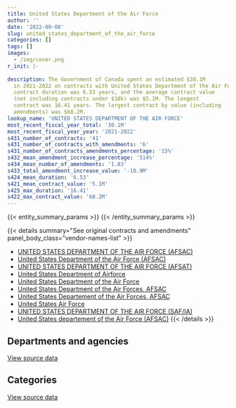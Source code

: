 ```yaml
---
title: United States Department of the Air Force
author: ''
date: '2022-09-08'
slug: united_states_department_of_the_air_force
categories: []
tags: []
images:
  - /img/cover.png
r_init: |-
  
description: The Government of Canada spent an estimated $30.1M
  in 2021-2022 on contracts with United States Department of the Air Force. The average
  contract duration was 6.53 years, and the average contract value
  (not including contracts under $10k) was $5.1M. The longest
  contract was 16.41 years. The largest contract by value (including
  amendments) was $68.2M.
lookup_name: 'UNITED STATES DEPARTMENT OF THE AIR FORCE'
most_recent_fiscal_year_total: '30.1M'
most_recent_fiscal_year_year: '2021-2022'
s431_number_of_contracts: '41'
s431_number_of_contracts_with_amendments: '6'
s431_number_of_contracts_amendments_percentage: '15%'
s432_mean_amendment_increase_percentage: '514%'
s434_mean_number_of_amendments: '1.83'
s433_total_amendment_increase_value: '-10.9M'
s424_mean_duration: '6.53'
s421_mean_contract_value: '5.1M'
s425_max_duration: '16.41'
s422_max_contract_value: '68.2M'
---
```


<script src="/rmarkdown-libs/htmlwidgets/htmlwidgets.js"></script>
<link href="/rmarkdown-libs/datatables-css/datatables-crosstalk.css" rel="stylesheet" />
<script src="/rmarkdown-libs/datatables-binding/datatables.js"></script>
<script src="/rmarkdown-libs/jquery/jquery-3.6.0.min.js"></script>
<link href="/rmarkdown-libs/dt-core-bootstrap/css/dataTables.bootstrap.min.css" rel="stylesheet" />
<link href="/rmarkdown-libs/dt-core-bootstrap/css/dataTables.bootstrap.extra.css" rel="stylesheet" />
<script src="/rmarkdown-libs/dt-core-bootstrap/js/jquery.dataTables.min.js"></script>
<script src="/rmarkdown-libs/dt-core-bootstrap/js/dataTables.bootstrap.min.js"></script>
<link href="/rmarkdown-libs/crosstalk/css/crosstalk.min.css" rel="stylesheet" />
<script src="/rmarkdown-libs/crosstalk/js/crosstalk.min.js"></script>
<script src="/rmarkdown-libs/htmlwidgets/htmlwidgets.js"></script>
<link href="/rmarkdown-libs/datatables-css/datatables-crosstalk.css" rel="stylesheet" />
<script src="/rmarkdown-libs/datatables-binding/datatables.js"></script>
<script src="/rmarkdown-libs/jquery/jquery-3.6.0.min.js"></script>
<link href="/rmarkdown-libs/dt-core-bootstrap/css/dataTables.bootstrap.min.css" rel="stylesheet" />
<link href="/rmarkdown-libs/dt-core-bootstrap/css/dataTables.bootstrap.extra.css" rel="stylesheet" />
<script src="/rmarkdown-libs/dt-core-bootstrap/js/jquery.dataTables.min.js"></script>
<script src="/rmarkdown-libs/dt-core-bootstrap/js/dataTables.bootstrap.min.js"></script>
<link href="/rmarkdown-libs/crosstalk/css/crosstalk.min.css" rel="stylesheet" />
<script src="/rmarkdown-libs/crosstalk/js/crosstalk.min.js"></script>

{{< entity_summary_params >}}
{{< /entity_summary_params >}}

{{< details summary="See original contracts and amendments" panel_body_class="vendor-names-list" >}}
- [UNITED STATES DEPARTMENT OF THE AIR FORCE (AFSAC)](https://search.open.canada.ca/en/ct/?sort=contract_value_f%20desc&page=1&search_text=%22UNITED%20STATES%20DEPARTMENT%20OF%20THE%20AIR%20FORCE%20%28AFSAC%29%22)
- [United States Department of the Air Force (AFSAC)](https://search.open.canada.ca/en/ct/?sort=contract_value_f%20desc&page=1&search_text=%22United%20States%20Department%20of%20the%20Air%20Force%20%28AFSAC%29%22)
- [UNITED STATES DEPARTMENT OF THE AIR FORCE (AFSAT)](https://search.open.canada.ca/en/ct/?sort=contract_value_f%20desc&page=1&search_text=%22UNITED%20STATES%20DEPARTMENT%20OF%20THE%20AIR%20FORCE%20%28AFSAT%29%22)
- [United States Department of Airforce](https://search.open.canada.ca/en/ct/?sort=contract_value_f%20desc&page=1&search_text=%22United%20States%20Department%20of%20Airforce%22)
- [United States Department of the Air Force](https://search.open.canada.ca/en/ct/?sort=contract_value_f%20desc&page=1&search_text=%22United%20States%20Department%20of%20the%20Air%20Force%22)
- [United States Department of the Air Forces, AFSAC](https://search.open.canada.ca/en/ct/?sort=contract_value_f%20desc&page=1&search_text=%22United%20States%20Department%20of%20the%20Air%20Forces%2c%20AFSAC%22)
- [United States Departement of the Air Forces, AFSAC](https://search.open.canada.ca/en/ct/?sort=contract_value_f%20desc&page=1&search_text=%22United%20States%20Departement%20of%20the%20Air%20Forces%2c%20AFSAC%22)
- [United States Air Force](https://search.open.canada.ca/en/ct/?sort=contract_value_f%20desc&page=1&search_text=%22United%20States%20Air%20Force%22)
- [UNITED STATES DEPARTMENT OF THE AIR FORCE (SAF/IA)](https://search.open.canada.ca/en/ct/?sort=contract_value_f%20desc&page=1&search_text=%22UNITED%20STATES%20DEPARTMENT%20OF%20THE%20AIR%20FORCE%20%28SAF%2fIA%29%22)
- [United States departement of the Air Force (AFSAC)](https://search.open.canada.ca/en/ct/?sort=contract_value_f%20desc&page=1&search_text=%22United%20States%20departement%20of%20the%20Air%20Force%20%28AFSAC%29%22)
{{< /details >}}

## Departments and agencies

<div id="htmlwidget-1" style="width:100%;height:auto;" class="datatables html-widget"></div>
<script type="application/json" data-for="htmlwidget-1">{"x":{"style":"bootstrap","filter":"none","vertical":false,"data":[["<a href=\"/departments/dnd-mdn/\">National Defence<\/a>"],[35031084.21],[34412151.7],[32258695.67],[30093878.59]],"container":"<table class=\"table table-striped table-hover row-border order-column display\">\n  <thead>\n    <tr>\n      <th>Department<\/th>\n      <th>2018-2019<\/th>\n      <th>2019-2020<\/th>\n      <th>2020-2021<\/th>\n      <th>2021-2022<\/th>\n    <\/tr>\n  <\/thead>\n<\/table>","options":{"order":[[4,"desc"]],"pageLength":10,"autoWidth":true,"columnDefs":[{"targets":1,"render":"function(data, type, row, meta) {\n    return type !== 'display' ? data : DTWidget.formatCurrency(data, \"$\", 2, 3, \",\", \".\", true, null);\n  }"},{"targets":2,"render":"function(data, type, row, meta) {\n    return type !== 'display' ? data : DTWidget.formatCurrency(data, \"$\", 2, 3, \",\", \".\", true, null);\n  }"},{"targets":3,"render":"function(data, type, row, meta) {\n    return type !== 'display' ? data : DTWidget.formatCurrency(data, \"$\", 2, 3, \",\", \".\", true, null);\n  }"},{"targets":4,"render":"function(data, type, row, meta) {\n    return type !== 'display' ? data : DTWidget.formatCurrency(data, \"$\", 2, 3, \",\", \".\", true, null);\n  }"},{"width":"16%","targets":[1,2,3,4]},{"className":"dt-right","targets":[1,2,3,4]}],"orderClasses":false}},"evals":["options.columnDefs.0.render","options.columnDefs.1.render","options.columnDefs.2.render","options.columnDefs.3.render"],"jsHooks":[]}</script>
<p class="text-right">
<a href="https://github.com/GoC-Spending/contracts-data/tree/main/data/out/vendors/united_states_department_of_the_air_force/summary_by_fiscal_year_by_department.csv" class="source-data-link btn btn-link">View source data</a>
</p>

## Categories

<div id="htmlwidget-2" style="width:100%;height:auto;" class="datatables html-widget"></div>
<script type="application/json" data-for="htmlwidget-2">{"x":{"style":"bootstrap","filter":"none","vertical":false,"data":[["<a href=\"/categories/facilities_and_construction/\">Facilities and construction<\/a>","<a href=\"/categories/office_management/\">Office management<\/a>","<a href=\"/categories/defence/\">Defence<\/a>","<a href=\"/categories/professional_services/\">Professional services<\/a>","<a href=\"/categories/medical/\">Medical<\/a>","<a href=\"/categories/industrial_products_and_services/\">Industrial products and services<\/a>","<a href=\"/categories/security_and_protection/\">Security and protection<\/a>","<a href=\"/categories/human_capital/\">Human capital<\/a>"],[4659.49,155711.07,15527361.67,1561935.85,60995.83,15151899.77,258528.41,2309992.12],[4672.26,121710.65,15619744.51,1566215.12,45955.76,15193411.83,259236.7,1601204.86],[3510.58,104211.62,13519917.4,1561935.85,null,15247519.77,258528.41,1563072.05],[null,52248.57,10448230.38,1561935.85,null,16398374.72,129618.35,1503470.72]],"container":"<table class=\"table table-striped table-hover row-border order-column display\">\n  <thead>\n    <tr>\n      <th>Category<\/th>\n      <th>2018-2019<\/th>\n      <th>2019-2020<\/th>\n      <th>2020-2021<\/th>\n      <th>2021-2022<\/th>\n    <\/tr>\n  <\/thead>\n<\/table>","options":{"order":[[4,"desc"]],"dom":"t","pageLength":30,"autoWidth":true,"columnDefs":[{"targets":1,"render":"function(data, type, row, meta) {\n    return type !== 'display' ? data : DTWidget.formatCurrency(data, \"$\", 2, 3, \",\", \".\", true, null);\n  }"},{"targets":2,"render":"function(data, type, row, meta) {\n    return type !== 'display' ? data : DTWidget.formatCurrency(data, \"$\", 2, 3, \",\", \".\", true, null);\n  }"},{"targets":3,"render":"function(data, type, row, meta) {\n    return type !== 'display' ? data : DTWidget.formatCurrency(data, \"$\", 2, 3, \",\", \".\", true, null);\n  }"},{"targets":4,"render":"function(data, type, row, meta) {\n    return type !== 'display' ? data : DTWidget.formatCurrency(data, \"$\", 2, 3, \",\", \".\", true, null);\n  }"},{"width":"16%","targets":[1,2,3,4]},{"className":"dt-right","targets":[1,2,3,4]}],"orderClasses":false,"lengthMenu":[10,25,30,50,100]}},"evals":["options.columnDefs.0.render","options.columnDefs.1.render","options.columnDefs.2.render","options.columnDefs.3.render"],"jsHooks":[]}</script>
<p class="text-right">
<a href="https://github.com/GoC-Spending/contracts-data/tree/main/data/out/vendors/united_states_department_of_the_air_force/summary_by_fiscal_year_by_category.csv" class="source-data-link btn btn-link">View source data</a>
</p>
